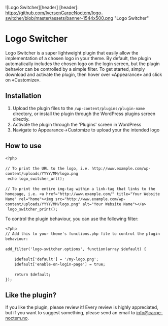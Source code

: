 ![Logo Switcher][header]
[header]: https://github.com/IversenCarpeNoctem/logo-switcher/blob/master/assets/banner-1544x500.png "Logo Switcher"

# Logo Switcher
Logo Switcher is a super lightweight plugin that easily allow the implementation of a chosen logo in your theme. By default, the plugin automatically includes the chosen logo on the login screen, but the plugin behavior can be controlled by a simple filter. To get started, simply download and activate the plugin, then hover over «Appearance» and click on «Customize».

## Installation
1. Upload the plugin files to the `/wp-content/plugins/plugin-name` directory, or install the plugin through the WordPress plugins screen directly.
2. Activate the plugin through the 'Plugins' screen in WordPress
3. Navigate to Appearance->Customize to upload your the intended logo


## How to use


```
<?php 

// To print the URL to the logo, i.e. http://www.example.com/wp-content/uploads/YYYY/MM/logo.png
 echo logo_switcher_url();

// To print the entire img-tag within a link-tag that links to the homepage, i.e. <a href="http://www.example.com/" title="Your Website Name" rel="home"><img src="http://www.example.com/wp-content/uploads/YYYY/MM/logo.png" alt="Your Website Name"></a> 
 logo_switcher_print();
```
To control the plugin behaviour, you can use the following filter:

```
<?php
// Add this to your theme's functions.php file to control the plugin behaviour:

add_filter('logo-switcher.options', function(array $default) {
    
    $default['default'] = '/my-logo.png';
    $default['enable-on-login-page'] = true;

    return $default;
});
```

## Like the plugin?
If you like the plugin, please review it! Every review is highly appreciated, but if you want to suggest something, please send an email to info@carpe-noctem.no.
